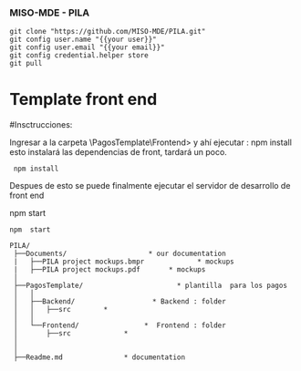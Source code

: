 ### MISO-MDE    -   PILA

```
git clone "https://github.com/MISO-MDE/PILA.git"
git config user.name "{{your user}}"
git config user.email "{{your email}}"
git config credential.helper store
git pull
```




# Template front end

#Insctrucciones:

Ingresar a la carpeta \PagosTemplate\Frontend>  y ahí ejecutar :  npm install
esto instalará las dependencias de front,   tardará un poco.
```
 npm install
```


Despues de esto  se puede finalmente ejecutar el servidor de desarrollo de front  end

npm  start   

```
npm  start 
```













```
PILA/
 ├──Documents/                    * our documentation
 |   ├──PILA project mockups.bmpr             * mockups
 |   ├──PILA project mockups.pdf       * mockups
 │
 ├──PagosTemplate/                       * plantilla  para los pagos
 │   │
 │   ├──Backend/                   * Backend : folder
 │   │   ├──src        * 
 │   │
 │   └──Frontend/                *  Frontend : folder
 │       ├──src             * 
 │
 │
 ├──Readme.md               * documentation
 

```